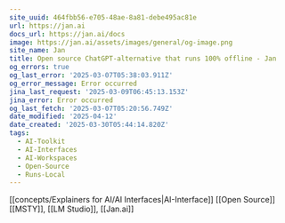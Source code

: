 ```yaml
---
site_uuid: 464fbb56-e705-48ae-8a81-debe495ac81e
url: https://jan.ai
docs_url: https://jan.ai/docs
image: https://jan.ai/assets/images/general/og-image.png
site_name: Jan
title: Open source ChatGPT-alternative that runs 100% offline - Jan
og_errors: true
og_last_error: '2025-03-07T05:38:03.911Z'
og_error_message: Error occurred
jina_last_request: '2025-03-09T06:45:13.153Z'
jina_error: Error occurred
og_last_fetch: '2025-03-07T05:20:56.749Z'
date_modified: '2025-04-12'
date_created: '2025-03-30T05:44:14.820Z'
tags:
  - AI-Toolkit
  - AI-Interfaces
  - AI-Workspaces
  - Open-Source
  - Runs-Local
---
```

























































































































































































































































































[[concepts/Explainers for AI/AI Interfaces|AI-Interface]] [[Open Source]]
[[MSTY]], [[LM Studio]], [[Jan.ai]]

